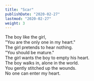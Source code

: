 ```yaml
---
title: "Scar"
publishDate: "2020-02-27"
lastmod: "2020-02-27"
weight: 3
---
```


The boy like the girl,<br/>
"You are the only one in my heart."<br/>
The girl pretends to hear nothing.<br/>
"You should be mature."<br/>
The girl wants the boy to empty his heart.<br/>
The boy walks in, alone in the world.<br/>
You gently stitched up the wounds.<br/>
No one can enter my heart.<br/>
